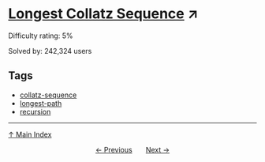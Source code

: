 # [Longest Collatz Sequence](https://projecteuler.net/problem=14) ↗️

Difficulty rating: 5%

Solved by: 242,324 users
## Tags

- [collatz-sequence](../tags/collatz-sequence.md)
- [longest-path](../tags/longest-path.md)
- [recursion](../tags/recursion.md)



---

[↑ Main Index](../README.md)


<div align=center><a href='13.md'>← Previous</a> &nbsp;&nbsp; &nbsp;&nbsp;  <a href='15.md'>Next →</a></div>
